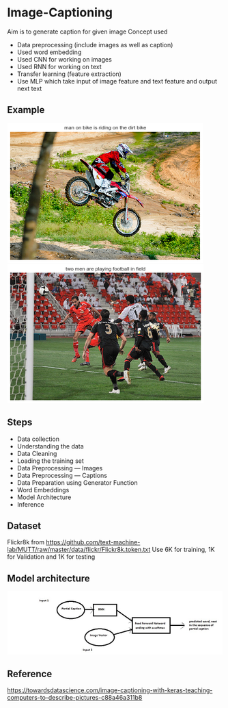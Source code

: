 # Image-Captioning
Aim is to generate caption for given image
Concept used
- Data preprocessing (include images as well as caption)
- Used word embedding
- Used CNN for working on images
- Used RNN for working on text
- Transfer learning (feature extraction)
- Use MLP which take input of image feature and text feature and output next text

## Example
![alt Bike](https://github.com/adityamudgil2505/Image-Captioning/blob/main/assets/Bike.png)
![alt Football](https://github.com/adityamudgil2505/Image-Captioning/blob/main/assets/Football.png)

## Steps
- Data collection
- Understanding the data
- Data Cleaning
- Loading the training set
- Data Preprocessing — Images
- Data Preprocessing — Captions
- Data Preparation using Generator Function
- Word Embeddings
- Model Architecture
- Inference

## Dataset
Flickr8k from https://github.com/text-machine-lab/MUTT/raw/master/data/flickr/Flickr8k.token.txt
Use 6K for training, 1K for Validation and 1K for testing

## Model architecture
![alt Model](https://github.com/adityamudgil2505/Image-Captioning/blob/main/assets/model.jpeg)

## Reference
https://towardsdatascience.com/image-captioning-with-keras-teaching-computers-to-describe-pictures-c88a46a311b8
